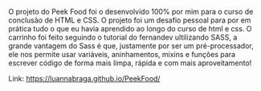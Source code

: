 O projeto do Peek Food foi o desenvolvido 100% por mim para o curso de conclusão de HTML e CSS. O projeto foi um desafio pessoal para por em prática tudo o que eu havia aprendido ao longo do curso de html e css. O carrinho foi feito seguindo o tutorial do fernandev ultilizando SASS, a grande vantagem do Sass é que, justamente por ser um pré-processador, ele nos permite usar variáveis, aninhamentos, mixins e funções para escrever código de forma mais limpa, rápida e com mais aproveitamento!

Link: https://luannabraga.github.io/PeekFood/